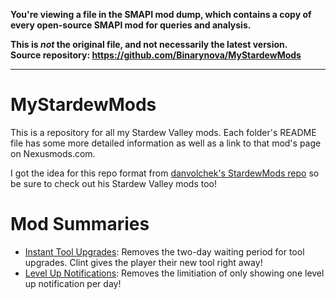 **You're viewing a file in the SMAPI mod dump, which contains a copy of every open-source SMAPI mod
for queries and analysis.**

**This is _not_ the original file, and not necessarily the latest version.**  
**Source repository: https://github.com/Binarynova/MyStardewMods**

----

# MyStardewMods

This is a repository for all my Stardew Valley mods. Each folder's README file has some more detailed information as well as a link to that mod's page on Nexusmods.com.

I got the idea for this repo format from [danvolchek's StardewMods repo](https://github.com/danvolchek/StardewMods) so be sure to check out his Stardew Valley mods too!

# Mod Summaries
- [Instant Tool Upgrades](https://github.com/Binarynova/MyStardewMods/tree/main/InstantToolUpgrades): Removes the two-day waiting period for tool upgrades. Clint gives the player their new tool right away!
- [Level Up Notifications](https://github.com/Binarynova/MyStardewMods/tree/main/LevelUpNotifications): Removes the limitiation of only showing one level up notification per day!
